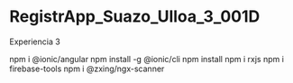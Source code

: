 # RegistrApp_Suazo_Ulloa_3_001D
Experiencia 3

npm i @ionic/angular
npm install -g @ionic/cli
npm install 
npm i rxjs
npm i firebase-tools
npm i @zxing/ngx-scanner
